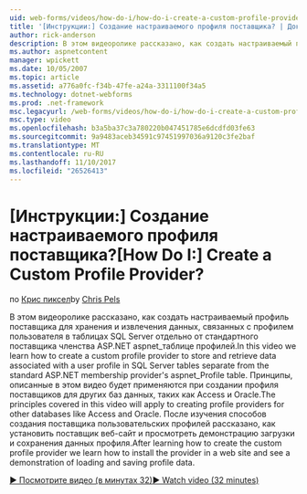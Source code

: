 ```yaml
---
uid: web-forms/videos/how-do-i/how-do-i-create-a-custom-profile-provider
title: '[Инструкции:] Создание настраиваемого профиля поставщика? | Документы Майкрософт'
author: rick-anderson
description: В этом видеоролике рассказано, как создать настраиваемый профиль поставщика для хранения и извлечения данных, связанных с профилем пользователя в таблицах SQL Server отдельно от t...
ms.author: aspnetcontent
manager: wpickett
ms.date: 10/05/2007
ms.topic: article
ms.assetid: a776a0fc-f34b-47fe-a24a-3311100f34a5
ms.technology: dotnet-webforms
ms.prod: .net-framework
msc.legacyurl: /web-forms/videos/how-do-i/how-do-i-create-a-custom-profile-provider
msc.type: video
ms.openlocfilehash: b3a5ba37c3a780220b047451785e6dcdfd03fe63
ms.sourcegitcommit: 9a9483aceb34591c97451997036a9120c3fe2baf
ms.translationtype: MT
ms.contentlocale: ru-RU
ms.lasthandoff: 11/10/2017
ms.locfileid: "26526413"
---
```

<a name="how-do-i-create-a-custom-profile-provider"></a><span data-ttu-id="1666f-104">[Инструкции:] Создание настраиваемого профиля поставщика?</span><span class="sxs-lookup"><span data-stu-id="1666f-104">[How Do I:] Create a Custom Profile Provider?</span></span>
====================
<span data-ttu-id="1666f-105">по [Крис пиксел](https://twitter.com/chrispels)</span><span class="sxs-lookup"><span data-stu-id="1666f-105">by [Chris Pels](https://twitter.com/chrispels)</span></span>

<span data-ttu-id="1666f-106">В этом видеоролике рассказано, как создать настраиваемый профиль поставщика для хранения и извлечения данных, связанных с профилем пользователя в таблицах SQL Server отдельно от стандартного поставщика членства ASP.NET aspnet\_таблице профилей.</span><span class="sxs-lookup"><span data-stu-id="1666f-106">In this video we learn how to create a custom profile provider to store and retrieve data associated with a user profile in SQL Server tables separate from the standard ASP.NET membership provider's aspnet\_Profile table.</span></span> <span data-ttu-id="1666f-107">Принципы, описанные в этом видео будет применяются при создании профиля поставщиков для других баз данных, таких как Access и Oracle.</span><span class="sxs-lookup"><span data-stu-id="1666f-107">The principles covered in this video will apply to creating profile providers for other databases like Access and Oracle.</span></span> <span data-ttu-id="1666f-108">После изучения способов создания поставщика пользовательских профилей рассказано, как установить поставщик веб-сайт и просмотреть демонстрацию загрузки и сохранения данных профиля.</span><span class="sxs-lookup"><span data-stu-id="1666f-108">After learning how to create the custom profile provider we learn how to install the provider in a web site and see a demonstration of loading and saving profile data.</span></span>

[<span data-ttu-id="1666f-109">&#9654; Посмотрите видео (в минутах 32)</span><span class="sxs-lookup"><span data-stu-id="1666f-109">&#9654; Watch video (32 minutes)</span></span>](https://channel9.msdn.com/Blogs/ASP-NET-Site-Videos/how-do-i-create-a-custom-profile-provider)

